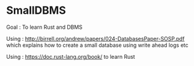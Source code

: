 # SmallDBMS
Goal : To learn Rust and DBMS

Using : http://birrell.org/andrew/papers/024-DatabasesPaper-SOSP.pdf
which explains how to create a small database using write ahead logs etc

Using : https://doc.rust-lang.org/book/ to learn Rust 


